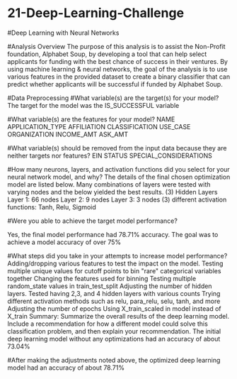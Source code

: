 # 21-Deep-Learning-Challenge
#Deep Learning with Neural Networks

#Analysis Overview
The purpose of this analysis is to assist the Non-Profit foundation, Alphabet Soup, by developing a tool that can help select applicants for funding with the best chance of success in their ventures. By using machine learning & neural networks, the goal of the analysis is to use various features in the provided dataset to create a binary classifier that can predict whether applicants will be successful if funded by Alphabet Soup.

#Data Preprocessing
#What variable(s) are the target(s) for your model?
The target for the model was the IS_SUCCESSFUL variable

#What variable(s) are the features for your model?
NAME
APPLICATION_TYPE
AFFILIATION
CLASSIFICATION
USE_CASE
ORGANIZATION
INCOME_AMT
ASK_AMT

#What variable(s) should be removed from the input data because they are neither targets nor features?
EIN
STATUS
SPECIAL_CONSIDERATIONS


#How many neurons, layers, and activation functions did you select for your neural network model, and why?
The details of the final chosen optimization model are listed below. Many combinations of layers were tested with varying nodes and the below yielded the best results.
(3) Hidden Layers
Layer 1: 66 nodes
Layer 2: 9 nodes
Layer 3: 3 nodes
(3) different activation functions: Tanh, Relu, Sigmoid

#Were you able to achieve the target model performance?

Yes, the final model performance had 78.71% accuracy. 
The goal was to achieve a model accuracy of over 75%

#What steps did you take in your attempts to increase model performance?
Adding/dropping various features to test the impact on the model.
Testing multiple unique values for cutoff points to bin "rare" categorical variables together
Changing the features used for binning
Testing multiple random_state values in train_test_split
Adjusting the number of hidden layers. Tested having 2,3, and 4 hidden layers with various counts
Trying different activation methods such as relu, para_relu, selu, tanh, and more
Adjusting the number of epochs
Using X_train_scaled in model instead of X_train Summary: Summarize the overall results of the deep learning model. Include a recommendation for how a different model could solve this classification problem, and then explain your recommendation.
The initial deep learning model without any optimizations had an accuracy of about 73.04%

#After making the adjustments noted above, the optimized deep learning model had an accuracy of about 78.71%
